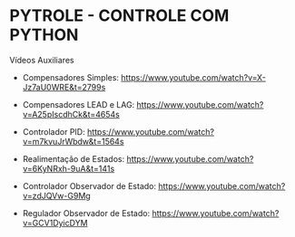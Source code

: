 # PYTROLE - CONTROLE COM PYTHON

Vídeos Auxiliares

- Compensadores Simples: https://www.youtube.com/watch?v=X-Jz7aU0WRE&t=2799s

- Compensadores LEAD e LAG: https://www.youtube.com/watch?v=A25pIscdhCk&t=4654s

- Controlador PID: https://www.youtube.com/watch?v=m7kvuJrWbdw&t=1564s

- Realimentação de Estados: https://www.youtube.com/watch?v=6KyNRxh-9uA&t=141s

- Controlador Observador de Estado: https://www.youtube.com/watch?v=zdJQVw-G9Mg

- Regulador Observador de Estado: https://www.youtube.com/watch?v=GCV1DyicDYM

